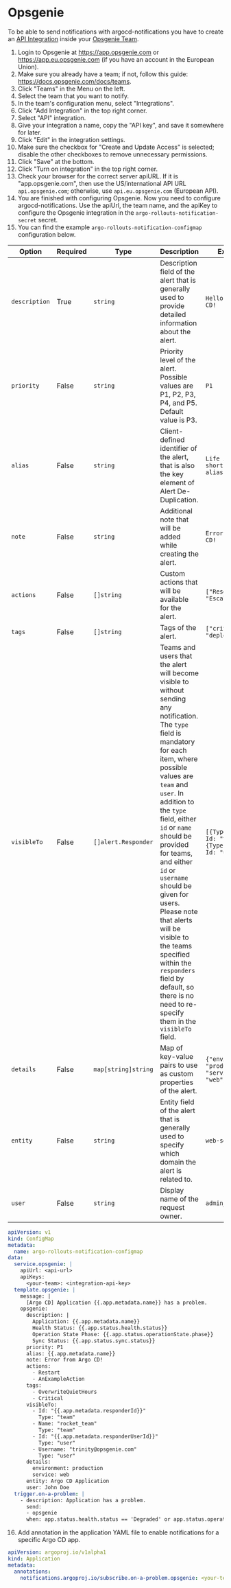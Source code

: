 # Opsgenie

To be able to send notifications with argocd-notifications you have to create an [API Integration](https://docs.opsgenie.com/docs/integrations-overview) inside your [Opsgenie Team](https://docs.opsgenie.com/docs/teams).

1. Login to Opsgenie at https://app.opsgenie.com or https://app.eu.opsgenie.com (if you have an account in the European Union).
2. Make sure you already have a team; if not, follow this guide: https://docs.opsgenie.com/docs/teams.
3. Click "Teams" in the Menu on the left.
4. Select the team that you want to notify.
5. In the team's configuration menu, select "Integrations".
6. Click "Add Integration" in the top right corner.
7. Select "API" integration.
8. Give your integration a name, copy the "API key", and save it somewhere for later.
9. Click "Edit" in the integration settings.
10. Make sure the checkbox for "Create and Update Access" is selected; disable the other checkboxes to remove unnecessary permissions.
11. Click "Save" at the bottom.
12. Click "Turn on integration" in the top right corner.
13. Check your browser for the correct server apiURL. If it is "app.opsgenie.com", then use the US/international API URL `api.opsgenie.com`; otherwise, use `api.eu.opsgenie.com` (European API).
14. You are finished with configuring Opsgenie. Now you need to configure argocd-notifications. Use the apiUrl, the team name, and the apiKey to configure the Opsgenie integration in the `argo-rollouts-notification-secret` secret.
15. You can find the example `argo-rollouts-notification-configmap` configuration below.

| **Option**    | **Required** | **Type** | **Description**                                                                                          | **Example**                      |
| ------------- | ------------ | -------- | -------------------------------------------------------------------------------------------------------- | -------------------------------- |
| `description` | True         | `string` | Description field of the alert that is generally used to provide detailed information about the alert.   | `Hello from Argo CD!`            |
| `priority`    | False        | `string` | Priority level of the alert. Possible values are P1, P2, P3, P4, and P5. Default value is P3.            | `P1`                             |
| `alias`       | False        | `string` | Client-defined identifier of the alert, that is also the key element of Alert De-Duplication.            | `Life is too short for no alias` |
| `note`        | False        | `string` | Additional note that will be added while creating the alert.                                            | `Error from Argo CD!`           |
| `actions`     | False        | `[]string` | Custom actions that will be available for the alert.                                                    | `["Resolve", "Escalate"]`       |
| `tags`        | False        | `[]string` | Tags of the alert.                                                                                        | `["critical", "deployment"]`    |
| `visibleTo`   | False        | `[]alert.Responder` | Teams and users that the alert will become visible to without sending any notification. The `type` field is mandatory for each item, where possible values are `team` and `user`. In addition to the `type` field, either `id` or `name` should be provided for teams, and either `id` or `username` should be given for users. Please note that alerts will be visible to the teams specified within the `responders` field by default, so there is no need to re-specify them in the `visibleTo` field. | `[{Type: "team", Id: "team_id"}, {Type: "user", Id: "user_id"}]` |
| `details`     | False        | `map[string]string` | Map of key-value pairs to use as custom properties of the alert.                                         | `{"environment": "production", "service": "web"}` |
| `entity`      | False        | `string` | Entity field of the alert that is generally used to specify which domain the alert is related to.       | `web-server`                     |
| `user`        | False        | `string` | Display name of the request owner.                                                                        | `admin_user`                     |

```yaml
apiVersion: v1
kind: ConfigMap
metadata:
  name: argo-rollouts-notification-configmap
data:
  service.opsgenie: |
    apiUrl: <api-url>
    apiKeys:
      <your-team>: <integration-api-key>
  template.opsgenie: |
    message: |
      [Argo CD] Application {{.app.metadata.name}} has a problem.
    opsgenie:
      description: |
        Application: {{.app.metadata.name}}
        Health Status: {{.app.status.health.status}}
        Operation State Phase: {{.app.status.operationState.phase}}
        Sync Status: {{.app.status.sync.status}}
      priority: P1
      alias: {{.app.metadata.name}}
      note: Error from Argo CD!
      actions:
        - Restart
        - AnExampleAction
      tags:
        - OverwriteQuietHours
        - Critical
      visibleTo:
        - Id: "{{.app.metadata.responderId}}"
          Type: "team"
        - Name: "rocket_team"
          Type: "team"
        - Id: "{{.app.metadata.responderUserId}}"
          Type: "user"
        - Username: "trinity@opsgenie.com"
          Type: "user"
      details:
        environment: production
        service: web
      entity: Argo CD Application
      user: John Doe
  trigger.on-a-problem: |
    - description: Application has a problem.
      send:
      - opsgenie
      when: app.status.health.status == 'Degraded' or app.status.operationState.phase in ['Error', 'Failed'] or app.status.sync.status == 'Unknown'
```

16. Add annotation in the application YAML file to enable notifications for a specific Argo CD app.
```yaml
apiVersion: argoproj.io/v1alpha1
kind: Application
metadata:
  annotations:
    notifications.argoproj.io/subscribe.on-a-problem.opsgenie: <your-team>
```